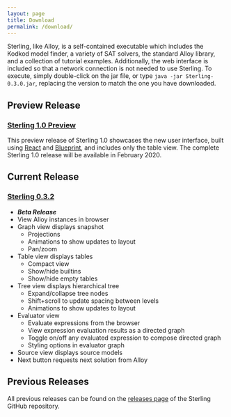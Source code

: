 ```yaml
---
layout: page
title: Download
permalink: /download/
---
```


Sterling, like Alloy, is a self-contained executable which includes the Kodkod
model finder, a variety of SAT solvers, the standard Alloy library, and a
collection of tutorial examples. Additionally, the web interface is included
so that a network connection is not needed to use Sterling. To execute, simply
double-click on the jar file, or type `java -jar Sterling-0.3.0.jar`,
replacing the version to match the one you have downloaded.

## Preview Release

### [Sterling 1.0 Preview](https://github.com/alloy-js/sterling/releases/tag/v1.0-preview)

This preview release of Sterling 1.0 showcases the new user interface, built
using [React](https://reactjs.org/) and [Blueprint](https://blueprintjs.com/),
and includes only the table view. The complete Sterling 1.0 release will be
available in February 2020.

## Current Release

### [Sterling 0.3.2](https://github.com/alloy-js/sterling/releases/tag/v0.3.2-beta)

* ***Beta Release***
* View Alloy instances in browser
* Graph view displays snapshot
  * Projections
  * Animations to show updates to layout
  * Pan/zoom
* Table view displays tables
  * Compact view
  * Show/hide builtins
  * Show/hide empty tables
* Tree view displays hierarchical tree
  * Expand/collapse tree nodes
  * Shift+scroll to update spacing between levels
  * Animations to show updates to layout
* Evaluator view
  * Evaluate expressions from the browser
  * View expression evaluation results as a directed graph
  * Toggle on/off any evaluated expression to compose directed graph
  * Styling options in evaluator graph
* Source view displays source models
* Next button requests next solution from Alloy

## Previous Releases

All previous releases can be found on the [releases page](https://github.com/alloy-js/sterling/releases) of the Sterling GitHub repository.
